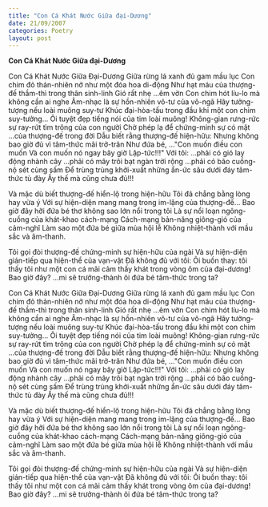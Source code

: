 ```yaml
---
title: "Con Cá Khát Nước Giữa đại-Dương"
date: 21/09/2007
categories: Poetry
layout: post
---
```


**Con Cá Khát Nước Giữa đại-Dương**

Con Cá Khát Nước Giữa Đại-Dương
Giữa rừng lá xanh đủ gam mầu lục
Con chim đỏ thản-nhiên nở như một đóa hoa di-động
Như hạt máu của thượng-đế thầm-thì trong thân sinh-linh
Gió rất nhẹ
     ...êm vờn
Con chim hót líu-lo mà không cần ai nghe
Âm-nhạc là sự hồn-nhiên vô-tư của vô-ngã
Hãy tưởng-tượng nếu loài muông suy-tư
Khúc đại-hòa-tấu trong đầu khi một con chim suy-tưởng...
Ôi tuyệt đẹp tiếng nói của tim loài muông!
Không-gian rưng-rức sự ray-rứt tìm trông của con người
Chờ phép lạ để chứng-minh sự có mặt
    ...của thượng-đế trong đời
Dẫu biết rằng thượng-đế hiện-hữu:
Nhưng không bao giờ đủ vì tâm-thức mãi trở-trăn
Như đứa bé,
     ..."Con muốn điều con muốn
         Và con muốn nó ngay bây giờ
         Lập-tức!!!"
Với tôi:
     ...phải có gió lay động nhành cây
     ...phải có mây trôi bạt ngàn trời rộng
     ...phải có bão cuồng-nộ sét cùng sấm
Để trùng trùng khởi-xuất những ẩn-ức
      sâu dưới đáy tâm-thức tù đày
Ấy thế mà cũng chưa đủ!!!

Và mặc dù biết thượng-đế hiển-lộ trong hiện-hữu
Tôi đã chẳng bằng lòng hay vừa ý
Với sự hiện-diện mang mang trong im-lặng
     của thượng-đế...
Bao giờ đây hỡi đứa bé thơ không sao lớn nổi trong tôi
Là sự nổi loạn ngông-cuồng của khát-khao cách-mạng
Cách-mạng bản-năng giông-gió của cảm-nghĩ
Làm sao một đứa bé giữa mùa hội lễ
Không nhiệt-thành với mầu sắc và âm-thanh.

Tôi gọi đòi thượng-đế chứng-minh
      sự hiện-hữu của ngài
Và sự hiện-diện gián-tiếp qua hiện-thể của vạn-vật
Đã không đủ với tôi:
Ôi buồn thay: tôi thấy tôi như một con cá
     mãi cảm thấy khát trong vòng ôm
     của đại-dương!
Bao giờ đây?
     ...mi sẽ trưởng-thành
     ôi đứa bé tâm-thức trong ta?

Con Cá Khát Nước Giữa Đại-Dương
Giữa rừng lá xanh đủ gam mầu lục
Con chim đỏ thản-nhiên nở như một đóa hoa di-động
Như hạt máu của thượng-đế thầm-thì trong thân sinh-linh
Gió rất nhẹ
     ...êm vờn
Con chim hót líu-lo mà không cần ai nghe
Âm-nhạc là sự hồn-nhiên vô-tư của vô-ngã
Hãy tưởng-tượng nếu loài muông suy-tư
Khúc đại-hòa-tấu trong đầu khi một con chim suy-tưởng...
Ôi tuyệt đẹp tiếng nói của tim loài muông!
Không-gian rưng-rức sự ray-rứt tìm trông của con người
Chờ phép lạ để chứng-minh sự có mặt
    ...của thượng-đế trong đời
Dẫu biết rằng thượng-đế hiện-hữu:
Nhưng không bao giờ đủ vì tâm-thức mãi trở-trăn
Như đứa bé,
     ..."Con muốn điều con muốn
         Và con muốn nó ngay bây giờ
         Lập-tức!!!"
Với tôi:
     ...phải có gió lay động nhành cây
     ...phải có mây trôi bạt ngàn trời rộng
     ...phải có bão cuồng-nộ sét cùng sấm
Để trùng trùng khởi-xuất những ẩn-ức
      sâu dưới đáy tâm-thức tù đày
Ấy thế mà cũng chưa đủ!!!

Và mặc dù biết thượng-đế hiển-lộ trong hiện-hữu
Tôi đã chẳng bằng lòng hay vừa ý
Với sự hiện-diện mang mang trong im-lặng
     của thượng-đế...
Bao giờ đây hỡi đứa bé thơ không sao lớn nổi trong tôi
Là sự nổi loạn ngông-cuồng của khát-khao cách-mạng
Cách-mạng bản-năng giông-gió của cảm-nghĩ
Làm sao một đứa bé giữa mùa hội lễ
Không nhiệt-thành với mầu sắc và âm-thanh.

Tôi gọi đòi thượng-đế chứng-minh
      sự hiện-hữu của ngài
Và sự hiện-diện gián-tiếp qua hiện-thể của vạn-vật
Đã không đủ với tôi:
Ôi buồn thay: tôi thấy tôi như một con cá
     mãi cảm thấy khát trong vòng ôm
     của đại-dương!
Bao giờ đây?
     ...mi sẽ trưởng-thành
     ôi đứa bé tâm-thức trong ta?
